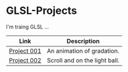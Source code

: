 # GLSL-Projects

I'm traing GLSL ...  

| Link | Description |
| - | - |
| [Project 001](https://jpnykw.github.io/GLSL-Projects/test2/index.html) | An animation of gradation. |
| [Project 002](https://jpnykw.github.io/GLSL-Projects/test3/index.html) | Scroll and on the light ball. |
